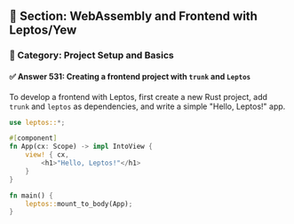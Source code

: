 ## 📘 Section: WebAssembly and Frontend with Leptos/Yew
### 🔹 Category: Project Setup and Basics
#### ✅ Answer 531: Creating a frontend project with `trunk` and `Leptos`

To develop a frontend with Leptos, first create a new Rust project, add `trunk` and `leptos` as dependencies, and write a simple "Hello, Leptos!" app.

```rust
use leptos::*;

#[component]
fn App(cx: Scope) -> impl IntoView {
    view! { cx,
        <h1>"Hello, Leptos!"</h1>
    }
}

fn main() {
    leptos::mount_to_body(App);
}
```

